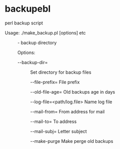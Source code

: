 # backupebl

perl backup script

Usage: ./make_backup.pl [options] <dir1> <dir2> <dir3> etc

  <dir> - backup directory
  

Options:

  --backup-dir=<dir>         Set directory for backup files
  
  --file-prefix=<prefix>     File prefix
  
  --old-file-age=<days>      Old backups age in days
  
  --log-file=<path/log.file> Name log file
  
  --mail-from=<from-addr>    From address for mail
  
  --mail-to=<to-addr>        To address
  
  --mail-subj=<subject>      Letter subject
  
  --make-purge               Make perge old backups
  
